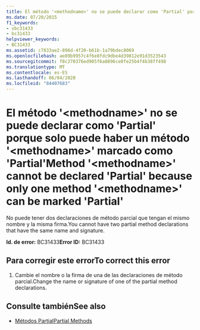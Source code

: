 ```yaml
---
title: El método '<methodname>' no se puede declarar como 'Partial' porque solo puede haber un método '<methodname>' marcado como 'Partial'
ms.date: 07/20/2015
f1_keywords:
- vbc31433
- bc31433
helpviewer_keywords:
- BC31433
ms.assetid: c7833ae2-896d-4f20-b61b-1a79bdec8069
ms.openlocfilehash: ae89b9957c4f6e8fdc9dbe4d39812e91d3523543
ms.sourcegitcommit: f8c270376ed905f6a8896ce0fe25b4f4b38ff498
ms.translationtype: MT
ms.contentlocale: es-ES
ms.lasthandoff: 06/04/2020
ms.locfileid: "84407683"
---
```

# <a name="method-methodname-cannot-be-declared-partial-because-only-one-method-methodname-can-be-marked-partial"></a><span data-ttu-id="58af7-102">El método '\<methodname>' no se puede declarar como 'Partial' porque solo puede haber un método '\<methodname>' marcado como 'Partial'</span><span class="sxs-lookup"><span data-stu-id="58af7-102">Method '\<methodname>' cannot be declared 'Partial' because only one method '\<methodname>' can be marked 'Partial'</span></span>
<span data-ttu-id="58af7-103">No puede tener dos declaraciones de método parcial que tengan el mismo nombre y la misma firma.</span><span class="sxs-lookup"><span data-stu-id="58af7-103">You cannot have two partial method declarations that have the same name and signature.</span></span>  
  
 <span data-ttu-id="58af7-104">**Id. de error:** BC31433</span><span class="sxs-lookup"><span data-stu-id="58af7-104">**Error ID:** BC31433</span></span>  
  
## <a name="to-correct-this-error"></a><span data-ttu-id="58af7-105">Para corregir este error</span><span class="sxs-lookup"><span data-stu-id="58af7-105">To correct this error</span></span>  
  
1. <span data-ttu-id="58af7-106">Cambie el nombre o la firma de una de las declaraciones de método parcial.</span><span class="sxs-lookup"><span data-stu-id="58af7-106">Change the name or signature of one of the partial method declarations.</span></span>  
  
## <a name="see-also"></a><span data-ttu-id="58af7-107">Consulte también</span><span class="sxs-lookup"><span data-stu-id="58af7-107">See also</span></span>

- [<span data-ttu-id="58af7-108">Métodos Partial</span><span class="sxs-lookup"><span data-stu-id="58af7-108">Partial Methods</span></span>](../programming-guide/language-features/procedures/partial-methods.md)
